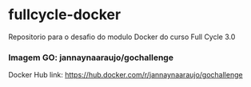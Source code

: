 # fullcycle-docker
Repositorio para o desafio do modulo Docker do curso Full Cycle 3.0

### Imagem GO: jannaynaaraujo/gochallenge
Docker Hub link: https://hub.docker.com/r/jannaynaaraujo/gochallenge
